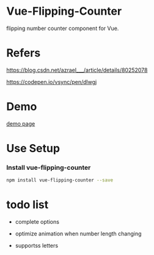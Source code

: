 # Vue-Flipping-Counter

flipping number counter component for Vue.

# Refers

https://blog.csdn.net/azrael___/article/details/80252078

https://codepen.io/vsync/pen/dlwgj

# Demo

[demo page](https://wrrwrr111.github.io/vue-flipping-counter/demo/index.html)

# Use Setup

### Install vue-flipping-counter

``` bash
npm install vue-flipping-counter --save
```

# todo list

- complete options

- optimize animation when number length changing

- supportss letters